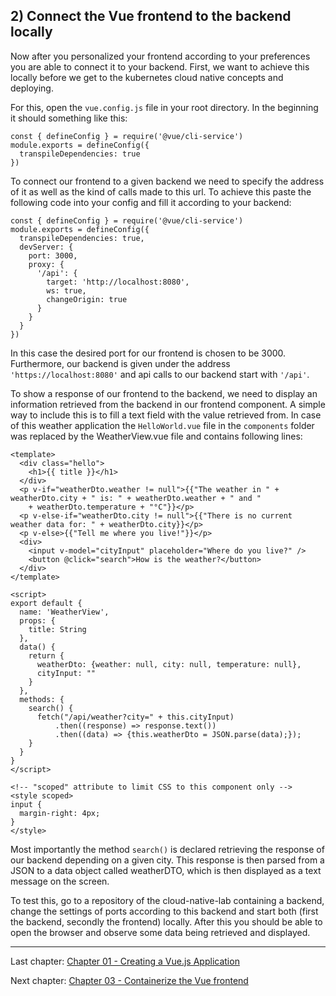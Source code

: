 ## 2) Connect the Vue frontend to the backend locally

Now after you personalized your frontend according to your preferences you are able to 
connect it to your backend. First, we want to achieve this locally before we get to the kubernetes cloud native concepts
and deploying.

For this, open the `vue.config.js` file in your root directory. In the beginning it should something like this:

```
const { defineConfig } = require('@vue/cli-service')
module.exports = defineConfig({
  transpileDependencies: true
})
```

To connect our frontend to a given backend we need to specify the address of it as well as the kind of calls made to 
this url. To achieve this paste the following code into your config and fill it according to your backend:

```
const { defineConfig } = require('@vue/cli-service')
module.exports = defineConfig({
  transpileDependencies: true,
  devServer: {
    port: 3000,
    proxy: {
      '/api': {
        target: 'http://localhost:8080',
        ws: true,
        changeOrigin: true
      }
    }
  }
})
```

In this case the desired port for our frontend is chosen to be 3000. Furthermore, our backend is given under the address
`'https://localhost:8080'` and api calls to our backend start with `'/api'`.

To show a response of our frontend to the backend, we need to display an information retrieved from the backend in our
frontend component. A simple way to include this is to fill a text field with the value retrieved from. In case
of this weather application the `HelloWorld.vue` file in the `components` folder was replaced by the WeatherView.vue file and 
contains following lines:

```
<template>
  <div class="hello">
    <h1>{{ title }}</h1>
  </div>
  <p v-if="weatherDto.weather != null">{{"The weather in " + weatherDto.city + " is: " + weatherDto.weather + " and "
    + weatherDto.temperature + "°C"}}</p>
  <p v-else-if="weatherDto.city != null">{{"There is no current weather data for: " + weatherDto.city}}</p>
  <p v-else>{{"Tell me where you live!"}}</p>
  <div>
    <input v-model="cityInput" placeholder="Where do you live?" />
    <button @click="search">How is the weather?</button>
  </div>
</template>

<script>
export default {
  name: 'WeatherView',
  props: {
    title: String
  },
  data() {
    return {
      weatherDto: {weather: null, city: null, temperature: null},
      cityInput: ""
    }
  },
  methods: {
    search() {
      fetch("/api/weather?city=" + this.cityInput)
          .then((response) => response.text())
          .then((data) => {this.weatherDto = JSON.parse(data);});
    }
  }
}
</script>

<!-- "scoped" attribute to limit CSS to this component only -->
<style scoped>
input {
  margin-right: 4px;
}
</style>
```

Most importantly the method `search()` is declared retrieving the response of our backend depending on a given city. 
This response is then parsed from a JSON to a data object called weatherDTO, which is then displayed as a text message 
on the screen. 

To test this, go to a repository of the cloud-native-lab containing a backend, change the settings of ports according to 
this backend and start both (first the backend, secondly the frontend) locally. After this you should be able to open the 
browser and observe some data being retrieved and displayed.

---
Last chapter: [Chapter 01 - Creating a Vue.js Application](chapter-1.md)

Next chapter: [Chapter 03 - Containerize the Vue frontend](chapter-3.md)